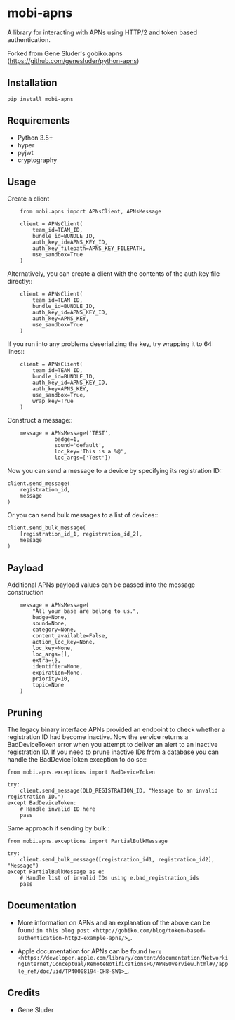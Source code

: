 mobi-apns
=============================

A library for interacting with APNs using HTTP/2 and token based authentication. 

Forked from Gene Sluder's gobiko.apns (https://github.com/genesluder/python-apns)


Installation 
-----------------

`pip install mobi-apns`

Requirements
------------

* Python 3.5+
* hyper
* pyjwt
* cryptography

Usage
-----------------

Create a client
```
    from mobi.apns import APNsClient, APNsMessage
    
    client = APNsClient(
        team_id=TEAM_ID, 
        bundle_id=BUNDLE_ID, 
        auth_key_id=APNS_KEY_ID, 
        auth_key_filepath=APNS_KEY_FILEPATH, 
        use_sandbox=True
    )
```

Alternatively, you can create a client with the contents of the auth key file directly::

```
    client = APNsClient(
        team_id=TEAM_ID, 
        bundle_id=BUNDLE_ID, 
        auth_key_id=APNS_KEY_ID, 
        auth_key=APNS_KEY, 
        use_sandbox=True
    )
```

If you run into any problems deserializing the key, try wrapping it to 64 lines::

```
    client = APNsClient(
        team_id=TEAM_ID,
        bundle_id=BUNDLE_ID,
        auth_key_id=APNS_KEY_ID,
        auth_key=APNS_KEY,
        use_sandbox=True,
        wrap_key=True
    )
```

Construct a message::
```
    message = APNsMessage('TEST',
               badge=1,
               sound='default',
               loc_key='This is a %@',
               loc_args=['Test'])
```

Now you can send a message to a device by specifying its registration ID::

    client.send_message(
        registration_id, 
        message
    )

Or you can send bulk messages to a list of devices::

    client.send_bulk_message(
        [registration_id_1, registration_id_2], 
        message
    )


Payload
-----------------

Additional APNs payload values can be passed into the message construction

```
    message = APNsMessage(
        "All your base are belong to us.",
        badge=None, 
        sound=None, 
        category=None, 
        content_available=False,
        action_loc_key=None, 
        loc_key=None, 
        loc_args=[], 
        extra={}, 
        identifier=None, 
        expiration=None, 
        priority=10, 
        topic=None
    )
```

Pruning
-----------------

The legacy binary interface APNs provided an endpoint to check whether a registration ID had 
become inactive. Now the service returns a BadDeviceToken error when you attempt to deliver an 
alert to an inactive registration ID. If you need to prune inactive IDs from a database you 
can handle the BadDeviceToken exception to do so::

    from mobi.apns.exceptions import BadDeviceToken

    try:
        client.send_message(OLD_REGISTRATION_ID, "Message to an invalid registration ID.")
    except BadDeviceToken:
        # Handle invalid ID here
        pass

Same approach if sending by bulk::

    from mobi.apns.exceptions import PartialBulkMessage
    
    try:
        client.send_bulk_message([registration_id1, registration_id2], "Message")
    except PartialBulkMessage as e:
        # Handle list of invalid IDs using e.bad_registration_ids
        pass


Documentation
-----------------

- More information on APNs and an explanation of the above can be found `in this blog post <http://gobiko.com/blog/token-based-authentication-http2-example-apns/>`_.

- Apple documentation for APNs can be found `here <https://developer.apple.com/library/content/documentation/NetworkingInternet/Conceptual/RemoteNotificationsPG/APNSOverview.html#//apple_ref/doc/uid/TP40008194-CH8-SW1>`_.


Credits
-------

* Gene Sluder


